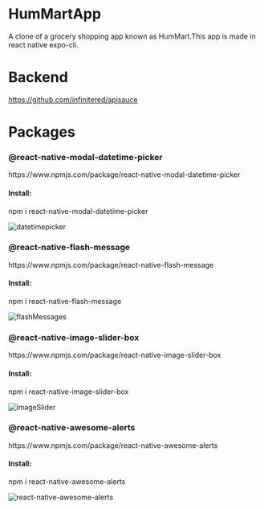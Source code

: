 # HumMartApp
A clone of a grocery shopping app known as HumMart.This app is made in react native expo-cli.

# Backend
https://github.com/infinitered/apisauce
# Packages


<h3>@react-native-modal-datetime-picker</h3>
https://www.npmjs.com/package/react-native-modal-datetime-picker
  <h4>Install:</h4> npm i react-native-modal-datetime-picker


![datetimepicker](https://user-images.githubusercontent.com/62601444/91694292-d7af7780-eb85-11ea-82a2-def1167b93bd.gif)

<h3>@react-native-flash-message</h3>
https://www.npmjs.com/package/react-native-flash-message
<h4>Install:</h4> npm i react-native-flash-message


![flashMessages](https://user-images.githubusercontent.com/62601444/91694632-53a9bf80-eb86-11ea-8bf6-d3986577dc0f.gif)

<h3>@react-native-image-slider-box</h3>
  https://www.npmjs.com/package/react-native-image-slider-box
<h4>Install:</h4> npm i react-native-image-slider-box


![imageSlider](https://user-images.githubusercontent.com/62601444/91695372-7688a380-eb87-11ea-93fd-495d155094da.gif)

<h3>@react-native-awesome-alerts</h3>
https://www.npmjs.com/package/react-native-awesome-alerts
<h4>Install:</h4> npm i react-native-awesome-alerts


![react-native-awesome-alerts](https://user-images.githubusercontent.com/62601444/91695851-3249d300-eb88-11ea-8ede-e9401738bea0.gif)



